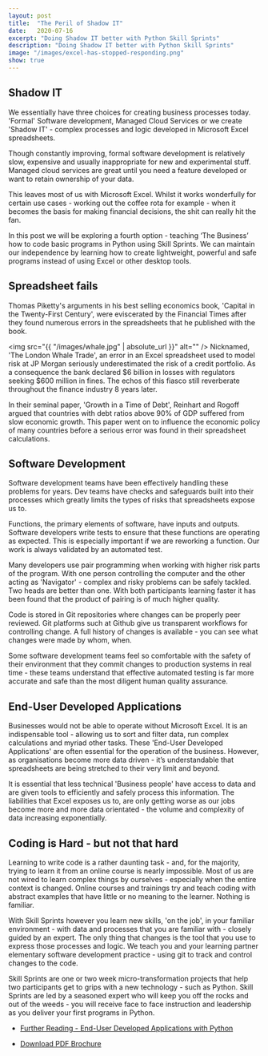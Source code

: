 ```yaml
---
layout: post
title:  "The Peril of Shadow IT"
date:   2020-07-16
excerpt: "Doing Shadow IT better with Python Skill Sprints"
description: "Doing Shadow IT better with Python Skill Sprints"
image: "/images/excel-has-stopped-responding.png"
show: true
---
```


## Shadow IT

We essentially have three choices for creating business processes today. 'Formal' Software development, Managed Cloud Services or we create 'Shadow IT' - complex processes and logic developed in Microsoft Excel spreadsheets.

Though constantly improving, formal software development is relatively slow, expensive and usually inappropriate for new and experimental stuff. Managed cloud services are great until you need a feature developed or want to retain ownership of your data.

This leaves most of us with Microsoft Excel. Whilst it works wonderfully for certain use cases - working out the coffee rota for example - when it becomes the basis for making financial decisions, the shit can really hit the fan.

In this post we will be exploring a fourth option - teaching ‘The Business’ how to code basic programs in Python using Skill Sprints. We can maintain our independence by learning how to create lightweight, powerful and safe programs instead of using Excel or other desktop tools.

## Spreadsheet fails

Thomas Piketty's arguments in his best selling economics book, 'Capital in the Twenty-First Century', were eviscerated by the Financial Times after they found numerous errors in the spreadsheets that he published with the book.

<span class="image left"><img src="{{ "/images/whale.jpg" | absolute_url }}" alt="" /></span> Nicknamed, 'The London Whale Trade', an error in an Excel spreadsheet used to model risk at JP Morgan seriously underestimated the risk of a credit portfolio. As a consequence the bank declared $6 billion in losses with regulators seeking $600 million in fines. The echos of this fiasco still reverberate throughout the finance industry 8 years later.

In their seminal paper, 'Growth in a Time of Debt', Reinhart and Rogoff argued that countries with debt ratios above 90% of GDP suffered from slow economic growth. This paper went on to influence the economic policy of many countries before a serious error was found in their spreadsheet calculations.

## Software Development

Software development teams have been effectively handling these problems for years. Dev teams have checks and safeguards built into their processes which greatly limits the types of risks that spreadsheets expose us to.

Functions, the primary elements of software, have inputs and outputs. Software developers write tests to ensure that these functions are operating as expected. This is especially important if we are reworking a function. Our work is always validated by an automated test.

Many developers use pair programming when working with higher risk parts of the program. With one person controlling the computer and the other acting as 'Navigator' - complex and risky problems can be safely tackled. Two heads are better than one. With both participants learning faster it has been found that the product of pairing is of much higher quality.

Code is stored in Git repositories where changes can be properly peer reviewed. Git platforms such at Github give us transparent workflows for controlling change. A full history of changes is available - you can see what changes were made by whom, when.

Some software development teams feel so comfortable with the safety of their environment that they commit changes to production systems in real time - these teams understand that effective automated testing is far more accurate and safe than the most diligent human quality assurance.

## End-User Developed Applications

Businesses would not be able to operate without Microsoft Excel. It is an indispensable tool - allowing us to sort and filter data, run complex calculations and myriad other tasks.  These 'End-User Developed Applications' are often essential for the operation of the business. However, as organisations become more data driven - it’s understandable that spreadsheets are being stretched to their very limit and beyond.

It is essential that less technical 'Business people' have access to data and are given tools to efficiently and safely process this information. The liabilities that Excel exposes us to, are only getting worse as our jobs become more and more data orientated - the volume and complexity of data increasing exponentially.

## Coding is Hard - but not that hard

Learning to write code is a rather daunting task - and, for the majority, trying to learn it from an online course is nearly impossible. Most of us are not wired to learn complex things by ourselves - especially when the entire context is changed. Online courses and trainings try and teach coding with abstract examples that have little or no meaning to the learner. Nothing is familiar.

With Skill Sprints however you learn new skills, 'on the job', in your familiar environment - with data and processes that you are familiar with - closely guided by an expert. The only thing that changes is the tool that you use to express those processes and logic. We teach you and your learning partner elementary software development practice - using git to track and control changes to the code.

Skill Sprints are one or two week micro-transformation projects that help two participants get to grips with a new technology - such as Python. Skill Sprints are led by a seasoned expert who will keep you off the rocks and out of the weeds - you will receive face to face instruction and leadership as you deliver your first programs in Python.

<ul class="actions fit">
	<li><a href="/blog/euda" class="button fit">Further Reading - End-User Developed Applications with Python</a></li>
</ul>
<ul class="actions fit">
	<li><a href="/assets/docs/Python_Skill_Sprint_brochure.pdf" download class="button fit">Download PDF Brochure</a></li>
</ul>

